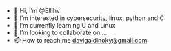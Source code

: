 - 👋 Hi, I’m @Ellihv
- 👀 I’m interested in cybersecurity, linux, python and C
- 🌱 I’m currently learning C and Linux
- 💞️ I’m looking to collaborate on ...
- 📫 How to reach me davigaldinoky@gmail.com

<!---
Ellihv/Ellihv is a ✨ special ✨ repository because its `README.md` (this file) appears on your GitHub profile.
You can click the Preview link to take a look at your changes.
--->
